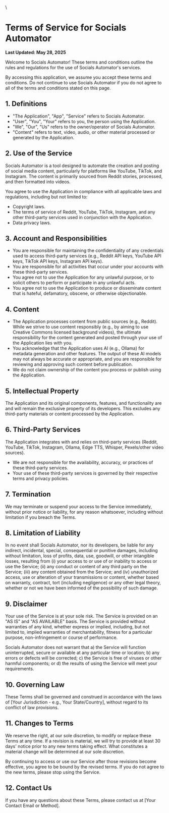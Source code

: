 \
# Terms of Service for Socials Automator

**Last Updated: May 28, 2025**

Welcome to Socials Automator! These terms and conditions outline the rules and regulations for the use of Socials Automator's services.

By accessing this application, we assume you accept these terms and conditions. Do not continue to use Socials Automator if you do not agree to all of the terms and conditions stated on this page.

## 1. Definitions
- "The Application", "App", "Service" refers to Socials Automator.
- "User", "You", "Your" refers to you, the person using the Application.
- "We", "Our", "Us" refers to the owner/operator of Socials Automator.
- "Content" refers to text, video, audio, or other material processed or generated by the Application.

## 2. Use of the Service
Socials Automator is a tool designed to automate the creation and posting of social media content, particularly for platforms like YouTube, TikTok, and Instagram. The content is primarily sourced from Reddit stories, processed, and then formatted into videos.

You agree to use the Application in compliance with all applicable laws and regulations, including but not limited to:
- Copyright laws.
- The terms of service of Reddit, YouTube, TikTok, Instagram, and any other third-party services used in conjunction with the Application.
- Data privacy laws.

## 3. Account and Responsibilities
- You are responsible for maintaining the confidentiality of any credentials used to access third-party services (e.g., Reddit API keys, YouTube API keys, TikTok API keys, Instagram API keys).
- You are responsible for all activities that occur under your accounts with these third-party services.
- You agree not to use the Application for any unlawful purpose, or to solicit others to perform or participate in any unlawful acts.
- You agree not to use the Application to produce or disseminate content that is hateful, defamatory, obscene, or otherwise objectionable.

## 4. Content
- The Application processes content from public sources (e.g., Reddit). While we strive to use content responsibly (e.g., by aiming to use Creative Commons licensed background videos), the ultimate responsibility for the content generated and posted through your use of the Application lies with you.
- You acknowledge that the Application uses AI (e.g., Ollama) for metadata generation and other features. The output of these AI models may not always be accurate or appropriate, and you are responsible for reviewing and approving such content before publication.
- We do not claim ownership of the content you process or publish using the Application.

## 5. Intellectual Property
The Application and its original components, features, and functionality are and will remain the exclusive property of its developers. This excludes any third-party materials or content processed by the Application.

## 6. Third-Party Services
The Application integrates with and relies on third-party services (Reddit, YouTube, TikTok, Instagram, Ollama, Edge TTS, Whisper, Pexels/other video sources).
- We are not responsible for the availability, accuracy, or practices of these third-party services.
- Your use of these third-party services is governed by their respective terms and privacy policies.

## 7. Termination
We may terminate or suspend your access to the Service immediately, without prior notice or liability, for any reason whatsoever, including without limitation if you breach the Terms.

## 8. Limitation of Liability
In no event shall Socials Automator, nor its developers, be liable for any indirect, incidental, special, consequential or punitive damages, including without limitation, loss of profits, data, use, goodwill, or other intangible losses, resulting from (i) your access to or use of or inability to access or use the Service; (ii) any conduct or content of any third party on the Service; (iii) any content obtained from the Service; and (iv) unauthorized access, use or alteration of your transmissions or content, whether based on warranty, contract, tort (including negligence) or any other legal theory, whether or not we have been informed of the possibility of such damage.

## 9. Disclaimer
Your use of the Service is at your sole risk. The Service is provided on an "AS IS" and "AS AVAILABLE" basis. The Service is provided without warranties of any kind, whether express or implied, including, but not limited to, implied warranties of merchantability, fitness for a particular purpose, non-infringement or course of performance.

Socials Automator does not warrant that a) the Service will function uninterrupted, secure or available at any particular time or location; b) any errors or defects will be corrected; c) the Service is free of viruses or other harmful components; or d) the results of using the Service will meet your requirements.

## 10. Governing Law
These Terms shall be governed and construed in accordance with the laws of [Your Jurisdiction - e.g., Your State/Country], without regard to its conflict of law provisions.

## 11. Changes to Terms
We reserve the right, at our sole discretion, to modify or replace these Terms at any time. If a revision is material, we will try to provide at least 30 days' notice prior to any new terms taking effect. What constitutes a material change will be determined at our sole discretion.

By continuing to access or use our Service after those revisions become effective, you agree to be bound by the revised terms. If you do not agree to the new terms, please stop using the Service.

## 12. Contact Us
If you have any questions about these Terms, please contact us at [Your Contact Email or Method].
